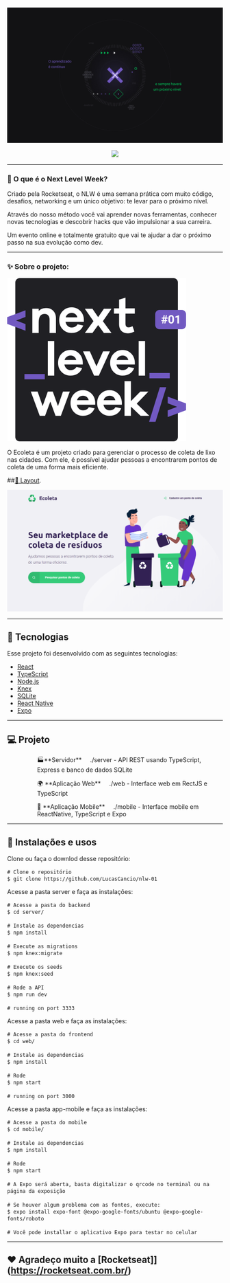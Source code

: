 ![](assets/nlw.jpg)
  
  <p align="center">
  <img width="250" src="assets/logo-nlw.svg">
</p>

_________

### 🤔 O que é o Next Level Week?

Criado pela Rocketseat, o NLW é uma semana prática com muito código, desafios, networking e um único objetivo: te levar para o próximo nível.

Através do nosso método você vai aprender novas ferramentas, conhecer novas tecnologias e descobrir hacks que vão impulsionar a sua carreira.

Um evento online e totalmente gratuito que vai te ajudar a dar o próximo passo na sua evolução como dev.

_________

### ✨ Sobre o projeto:
<img src="assets/logo.svg">

O Ecoleta é um projeto criado para gerenciar o processo de coleta de lixo nas cidades. Com ele, é possível ajudar pessoas a encontrarem pontos de coleta de uma forma mais eficiente.

##[🎨 Layout](https://www.figma.com/file/1SxgOMojOB2zYT0Mdk28lB/?viewer=1&node-id=).

<p align="center">
<img width="600" src="assets/ecoleta.png">
</p>

_________

## 🚀 Tecnologias

Esse projeto foi desenvolvido com as seguintes tecnologias:

- [React](https://reactjs.org)
- [TypeScript](https://www.typescriptlang.org/)
- [Node.js](https://nodejs.org/en/)
- [Knex](http://knexjs.org/)
- [SQLite](https://www.sqlite.org/index.html)
- [React Native](https://facebook.github.io/react-native/)
- [Expo](https://expo.io/)

_________

## 💻 Projeto

   <p style="margin-left:5em">🏭**Servidor**  &nbsp;&nbsp;&nbsp;&nbsp;./server - API REST usando TypeScript, Express e banco de dados SQLite </p>
   <p style="margin-left:5em">🌍 **Aplicação Web**  &nbsp;&nbsp;&nbsp;&nbsp;./web - Interface web em RectJS e TypeScript </p>
   <p style="margin-left:5em">📱 **Aplicação Mobile**  &nbsp;&nbsp;&nbsp;&nbsp;./mobile - Interface mobile em ReactNative, TypeScript e Expo </p>

_________

## 📝 Instalações e usos

Clone ou faça o downlod desse repositório:

```
# Clone o repositório
$ git clone https://github.com/LucasCancio/nlw-01
```

Acesse a pasta server e faça as instalações:

```
# Acesse a pasta do backend
$ cd server/

# Instale as dependencias
$ npm install

# Execute as migrations
$ npm knex:migrate

# Execute os seeds
$ npm knex:seed

# Rode a API
$ npm run dev

# running on port 3333
```
Acesse a pasta web e faça as instalações:

```
# Acesse a pasta do frontend
$ cd web/

# Instale as dependencias
$ npm install

# Rode 
$ npm start

# running on port 3000
```

Acesse a pasta app-mobile e faça as instalações:

```
# Acesse a pasta do mobile
$ cd mobile/

# Instale as dependencias
$ npm install

# Rode 
$ npm start

# A Expo será aberta, basta digitalizar o qrcode no terminal ou na página da exposição

# Se houver algum problema com as fontes, execute:
$ expo install expo-font @expo-google-fonts/ubuntu @expo-google-fonts/roboto

# Você pode installar o aplicativo Expo para testar no celular
```

_________

## ❤ Agradeço muito a [Rocketseat]](https://rocketseat.com.br/)
